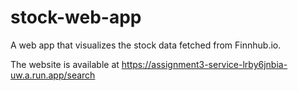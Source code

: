 # stock-web-app
A web app that visualizes the stock data fetched from Finnhub.io.

The website is available at https://assignment3-service-lrby6jnbia-uw.a.run.app/search
